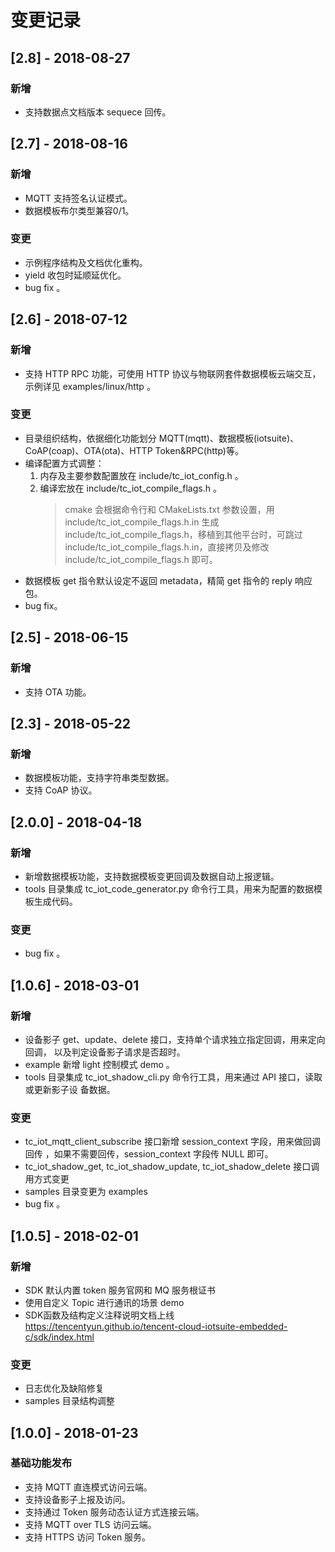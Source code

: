 # 变更记录

## [2.8] - 2018-08-27
### 新增
- 支持数据点文档版本 sequece 回传。

## [2.7] - 2018-08-16
### 新增
- MQTT 支持签名认证模式。
- 数据模板布尔类型兼容0/1。

### 变更
- 示例程序结构及文档优化重构。
- yield 收包时延顺延优化。
- bug fix 。

## [2.6] - 2018-07-12
### 新增
- 支持 HTTP RPC 功能，可使用 HTTP 协议与物联网套件数据模板云端交互，示例详见 examples/linux/http 。

### 变更
- 目录组织结构，依据细化功能划分 MQTT(mqtt)、数据模板(iotsuite)、CoAP(coap)、OTA(ota)、HTTP Token&RPC(http)等。
- 编译配置方式调整：
    1. 内存及主要参数配置放在 include/tc_iot_config.h 。
    2. 编译宏放在 include/tc_iot_compile_flags.h 。
        > cmake 会根据命令行和 CMakeLists.txt 参数设置，用 include/tc_iot_compile_flags.h.in 
        >生成 include/tc_iot_compile_flags.h，移植到其他平台时，可跳过 
        >include/tc_iot_compile_flags.h.in，直接拷贝及修改 
        >include/tc_iot_compile_flags.h 即可。
- 数据模板 get 指令默认设定不返回 metadata，精简 get 指令的 reply 响应包。
- bug fix。

## [2.5] - 2018-06-15
### 新增
- 支持 OTA 功能。

## [2.3] - 2018-05-22
### 新增
- 数据模板功能，支持字符串类型数据。
- 支持 CoAP 协议。

## [2.0.0] - 2018-04-18
### 新增
- 新增数据模板功能，支持数据模板变更回调及数据自动上报逻辑。
- tools 目录集成 tc_iot_code_generator.py 命令行工具，用来为配置的数据模板生成代码。

### 变更
- bug fix 。

## [1.0.6] - 2018-03-01
### 新增
- 设备影子 get、update、delete 接口，支持单个请求独立指定回调，用来定向回调，
以及判定设备影子请求是否超时。
- example 新增 light 控制模式 demo 。
- tools 目录集成 tc_iot_shadow_cli.py 命令行工具，用来通过 API 接口，读取或更新影子设
备数据。

### 变更
- tc_iot_mqtt_client_subscribe 接口新增 session_context 字段，用来做回调回传
，如果不需要回传，session_context 字段传 NULL 即可。
- tc_iot_shadow_get, tc_iot_shadow_update, tc_iot_shadow_delete 接口调用方式变更
- samples 目录变更为 examples
- bug fix 。


## [1.0.5] - 2018-02-01
### 新增
- SDK 默认内置 token 服务官网和 MQ 服务根证书
- 使用自定义 Topic 进行通讯的场景 demo
- SDK函数及结构定义注释说明文档上线
    https://tencentyun.github.io/tencent-cloud-iotsuite-embedded-c/sdk/index.html

### 变更
- 日志优化及缺陷修复
- samples 目录结构调整


## [1.0.0] - 2018-01-23
### 基础功能发布
- 支持 MQTT 直连模式访问云端。
- 支持设备影子上报及访问。
- 支持通过 Token 服务动态认证方式连接云端。
- 支持 MQTT over TLS 访问云端。
- 支持 HTTPS 访问 Token 服务。

